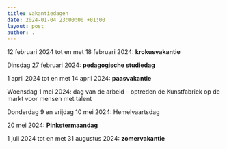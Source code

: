 ```yaml
---
title: Vakantiedagen
date: 2024-01-04 23:00:00 +01:00
layout: post
author: .
---
```



<p>12 februari 2024 tot en met 18 februari 2024: <strong>krokusvakantie</strong></p>
<p>Dinsdag 27 februari 2024: <strong>pedagogische studiedag</strong></p>
<p>1 april 2024 tot en met 14 april 2024: <strong>paasvakantie</strong></p>
<p>Woensdag 1 mei 2024: dag van de arbeid – optreden de Kunstfabriek op de
markt voor mensen met talent</p>
<!--
<p><strong>FESTIVAL</strong></p><br>
-->
<p>Donderdag 9 en vrijdag 10 mei 2024: Hemelvaartsdag</p>
<p>20 mei 2024: <strong>Pinkstermaandag</strong></p>
<p>1 juli 2024 tot en met 31 augustus 2024: <strong>zomervakantie</strong></p><br>
